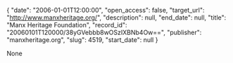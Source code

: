 {
  "date": "2006-01-01T12:00:00", 
  "open_access": false, 
  "target_url": "http://www.manxheritage.org/", 
  "description": null, 
  "end_date": null, 
  "title": "Manx Heritage Foundation", 
  "record_id": "20060101T120000/38yGVebbb8wOSzIXBNb4Ow==", 
  "publisher": "manxheritage.org", 
  "slug": 4519, 
  "start_date": null
}

None